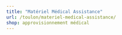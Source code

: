 ```yaml
---
title: "Matériel Médical Assistance"
url: /toulon/materiel-medical-assistance/
shop: approvisionnement médical
---
```

